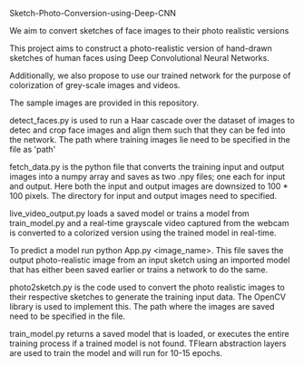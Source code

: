Sketch-Photo-Conversion-using-Deep-CNN

We aim to convert sketches of face images to their photo realistic versions

This project aims to construct a photo-realistic version of hand-drawn sketches of human faces using Deep Convolutional Neural Networks.

Additionally, we also propose to use our trained network for the purpose of colorization of grey-scale images and videos.

The sample images are provided in this repository.

detect_faces.py is used to run a Haar cascade over the dataset of images to detec and crop face images and align them such that they can be fed into the network. The path where training images lie need to be specified in the file as 'path'

fetch_data.py is the python file that converts the training input and output images into a numpy array and saves as two .npy files; one each for input and output. Here both the input and output images are downsized to 100 * 100 pixels. The directory for input and output images need to specified.

live_video_output.py loads a saved model or trains a model from train_model.py and a real-time grayscale video captured from the webcam is converted to a colorized version using the trained model in real-time.

To predict a model run python App.py <image_name>. This file saves the output photo-realistic image from an input sketch using an imported model that has either been saved earlier or trains a network to do the same.

photo2sketch.py is the code used to convert the photo realistic images to their respective sketches to generate the training input data. The OpenCV library is used to implement this. The path where the images are saved need to be specified in the file.

train_model.py returns a saved model that is loaded, or executes the entire training process if a trained model is not found. TFlearn abstraction layers are used to train the model and will run for 10-15 epochs.
